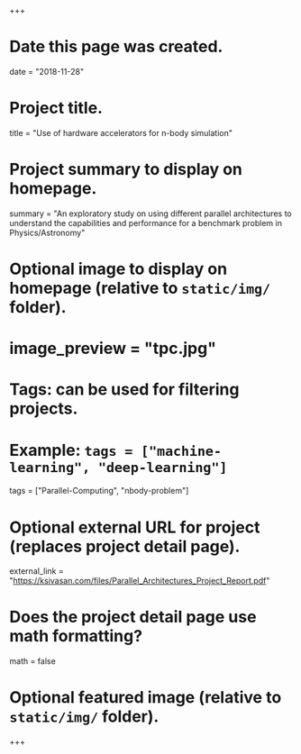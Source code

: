 +++
# Date this page was created.
date = "2018-11-28"

# Project title.
title = "Use of hardware accelerators for n-body simulation"

# Project summary to display on homepage.
summary = "An exploratory study on using different parallel architectures to understand the capabilities and performance for a benchmark problem in Physics/Astronomy"

# Optional image to display on homepage (relative to `static/img/` folder).
# image_preview = "tpc.jpg"

# Tags: can be used for filtering projects.
# Example: `tags = ["machine-learning", "deep-learning"]`
tags = ["Parallel-Computing", "nbody-problem"]

# Optional external URL for project (replaces project detail page).
external_link = "https://ksivasan.com/files/Parallel_Architectures_Project_Report.pdf"

# Does the project detail page use math formatting?
math = false

# Optional featured image (relative to `static/img/` folder).
+++
